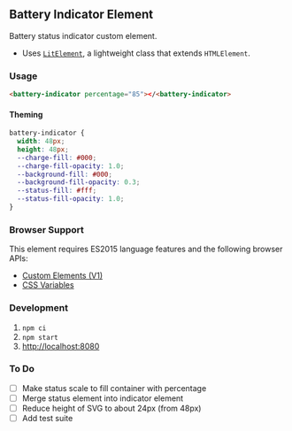 Battery Indicator Element
-----------------------

Battery status indicator custom element.

- Uses [`LitElement`](https://lit-element.polymer-project.org/), a lightweight class that extends `HTMLElement`.

### Usage
```html
<battery-indicator percentage="85"></<battery-indicator>
```

#### Theming
```css
battery-indicator {
  width: 48px;
  height: 48px;
  --charge-fill: #000;
  --charge-fill-opacity: 1.0;
  --background-fill: #000;
  --background-fill-opacity: 0.3;
  --status-fill: #fff;
  --status-fill-opacity: 1.0;
}
```

### Browser Support
This element requires ES2015 language features and the following browser APIs:
- [Custom Elements (V1)](https://caniuse.com/#feat=custom-elementsv1)
- [CSS Variables](https://caniuse.com/#feat=css-variables)

### Development
1. `npm ci`
2. `npm start`
3. <http://localhost:8080>

### To Do
- [ ] Make status scale to fill container with percentage
- [ ] Merge status element into indicator element
- [ ] Reduce height of SVG to about 24px (from 48px)
- [ ] Add test suite
